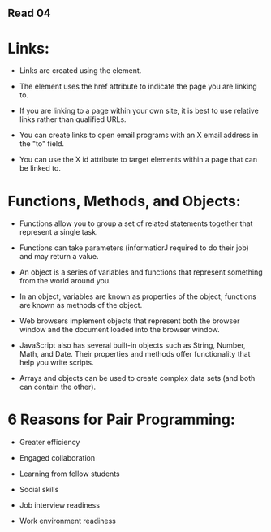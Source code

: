 ## Read 04

# Links:

* Links are created using the <a> element.

* The <a> element uses the href attribute to indicate the page you are linking to.

* If you are linking to a page within your own site, it is best to use relative links rather than qualified URLs.

* You can create links to open email programs with an 
X
email address in the "to" field.

* You can use the 
X
id
 attribute to target elements within 
a page that can be linked to.


# Functions, Methods, and Objects:

* Functions allow you to group a set of related statements together that represent a single task. 

* Functions can take parameters (informatiorJ required to do their job) and may return a value. 

* An object is a series of variables and functions that represent something from the world around you. 

* In an object, variables are known as properties of the object; functions are known as methods of the object. 

* Web browsers implement objects that represent both the browser window and the document loaded into the browser window. 

* JavaScript also has several built-in objects such as String, Number, Math, and Date. Their properties and methods offer functionality that help you write scripts. 

* Arrays and objects can be used to create complex data sets (and both can contain the other).

# 6 Reasons for Pair Programming:

* Greater efficiency

* Engaged collaboration

* Learning from fellow students

* Social skills

* Job interview readiness

* Work environment readiness
